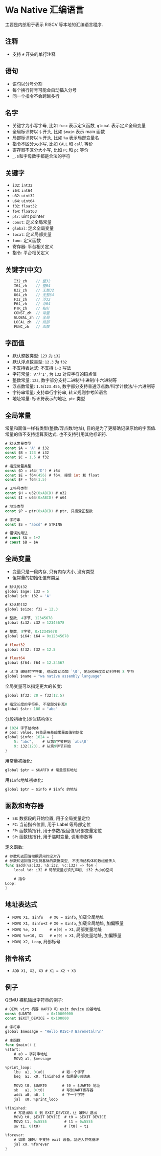 # Wa Native 汇编语言

主要是内部用于表示 RISCV 等本地的汇编语言程序.

## 注释

- 支持 `#` 开头的单行注释

## 语句

- 语句以分号分割
- 每个换行符号可能会自动插入分号
- 同一个指令不会跨越多行

## 名字

- 关键字为小写字母, 比如 `func` 表示定义函数, `global` 表示定义全局变量
- 全局标识符以 `$` 开头, 比如 `$main` 表示 main 函数
- 局部标识符以 `%` 开头, 比如 `%a` 表示局部变量名
- 指令不区分大小写, 比如 `CALL` 和 `call` 等价
- 寄存器不区分大小写, 比如 `PC` 和 `pc` 等价
- `_.$`和字母数字都是合法的字符

## 关键字

- `i32`: `int32`
- `i64`: `int64`
- `u32`: `uint32`
- `u64`: `uint64`
- `f32`: `float32`
- `f64`: `float63`
- `ptr`: uint pointer
- `const`: 定义全局常量
- `global`: 定义全局变量
- `local`: 定义局部变量
- `func`: 定义函数
- 寄存器: 平台相关定义
- 指令: 平台相关定义

## 关键字(中文)

```go
	I32_zh    // 整32
	I64_zh    // 整64
	U32_zh    // 无整32
	U64_zh    // 无整64
	F32_zh    // 浮32
	F64_zh    // 浮64
	PTR_zh    // 指针
	CONST_zh  // 常量
	GLOBAL_zh // 全局
	LOCAL_zh  // 局部
	FUNC_zh   // 函数
```

## 字面值

- 默认整数类型: `123` 为 `i32`
- 默认浮点数类型: `12.3` 为 `f32`
- 不支持表达式: 不支持 `1+2` 写法
- 字符常量: `'A'`/`'1'`, 为 `i32` 对应字符的码点值
- 整数常量: `123`, 数字部分支持二进制/十进制/十六进制等
- 浮点数常量: `1.5`/`123.456`, 数字部分支持普通浮点数/科学计数法/十六进制等
- 字符串常量: 支持单行字符串, 转义规则参考凹语言
- 地址常量: 标识符表示的地址, `ptr` 类型

## 全局常量

常量和面值一样有类型(整数/浮点数/地址), 目的是为了更精确记录原始的字面值. 常量的值不支持运算表达式, 也不支持引用其他标识符.

```go
# 默认常量类型
const $A = 'A' # i32
const $B = 123 # i32
const $C = 1.5 # f32

# 指定常量类型
const $D = i64('D') # i64
const $E = f64(456) # f64, 接受 int 和 float
const $F = f64(1.5)

# 无符号类型
const $H = u32(0xABCD) # u32
const $I = u64(0xABCD) # u64

# 地址类型
const $P = ptr(0xABCD) # ptr, 只接受正整数

# 字符串
const $S = "abcd" # STRING

# 错误的用法
# const $A = 1+2
# const $B = $A
```

## 全局变量

- 变量只是一段内存, 只有内存大小, 没有类型
- 但常量的初始化值有类型

```go
# 默认的i32
global $age: i32 = 5
global $ch: i32 = 'A'

# 默认的f32
global $size: f32 = 12.3

# 整数, 4字节, 12345678 
global $i32: i32 = 12345678

# 整数, 8字节, 0x12345678
global $i64: i64 = 0x12345678

# float32
global $f32: f32 = 12.5

# float64
global $f64: f64 = 12.34567

# utf8 编码的字符串, 结尾自动添加 `\0`, 地址和长度自动对齐到 8 字节
global $name = "wa native assembly language"
```

全局变量可以指定更大的长度:

```go
global $f32: 20 = f32(12.5)

# 指定长度的字符串, 不足部分补充0
global $str: 100 = "abc"
```

分段初始化(类似结构体):

```go
# 1024 字节结构体
# pos: value, 只能是用基础常量面值初始化
global $info: 1024 = {
    5: "abc",    # 从第5字节开始 `abc\0`
    9: i32(123), # 从第9字节开始
}
```

用常量初始化:

```go
global $ptr = $UART0 # 常量没有地址
```

用`$info`地址初始化:

```go
global $ptr = $info # $info 的地址
```

## 函数和寄存器

- `SB`: 数据段的开始位置, 用于全局变量定位
- `PC`: 当前指令位置, 用于 Label 等局部定位
- `FP`: 函数帧指针, 用于参数/返回值/局部变量定位
- `SP`: 函数栈指针, 用于临时变量, 调用参数等

定义函数:

```go
# 参数和返回值根据调用约定对齐
# 参数和返回值只支持基础的数据类型, 不支持结构体和数组值传入
func $add(%a:i32, %b:i32, %c:i32) => f64 {
    local %d: i32 # 局部变量必须先声明, i32 大小的空间

    # 指令
Loop:
}
```

## 地址表达式

- `MOVQ X1, $info   # X0 = $info`, 加载全局地址
- `MOVQ X1, $info+2 # X0 = $info`, 加载全局地址, 加偏移量
- `MOVQ %e, X1      # e[0] = X1`, 局部变量地址
- `MOVQ %e+10, X1   # e[9] = X1`, 局部变量地址, 加偏移量
- `MOVQ X2, Loop`, 局部标号

## 指令格式

- `ADD X1, X2, X3 # X1 = X2 + X3`

## 例子

QEMU 裸机输出字符串的例子:

```go
# QEMU virt 机器 UART0 和 exit device 的基地址
const $UART0       = 0x10000000
const $EXIT_DEVICE = 0x100000

# 字符串
global $message = "Hello RISC-V Baremetal!\n"

# 主函数
func $main() {
%start:
    # a0 = 字符串地址
    MOVQ a1, $message

%print_loop:
    lbu  a1, 0(a0)        # 取一个字节
    beq  a1, x0, finished # 如果是0则结束
   
    MOVQ t0, $UART0       # t0 = $UART0 地址
    sb   a1, 0(t0)        # 写到UART寄存器
    addi a0, a0, 1        # 下一个字符
    jal  x0, %print_loop

%finished:
    # 写退出码 0 到 EXIT_DEVICE，让 QEMU 退出
    MOVQ t0, $EXIT_DEVICE  # t0 = $EXIT_DEVICE
    MOVQ t1, 0x5555        # t1 = 0x5555
    sw t1, 0(t0)           # [t0] = t1

%forever:
    # 如果 QEMU 不支持 exit 设备，就进入并死循环
    jal x0, %forever
}
```
